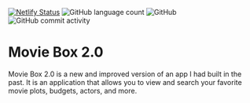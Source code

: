 [![Netlify Status](https://api.netlify.com/api/v1/badges/a66f13c8-f201-47a1-ae70-f50ce3c2a2ff/deploy-status)](https://app.netlify.com/sites/eloquent-shirley-b8528e/deploys)
![GitHub language count](https://img.shields.io/github/languages/count/briworkman/movie-box-new)
![GitHub](https://img.shields.io/github/license/briworkman/movie-box-new)
![GitHub commit activity](https://img.shields.io/github/commit-activity/w/briworkman/movie-box-new)

# Movie Box 2.0

Movie Box 2.0 is a new and improved version of an app I had built in the past. It is an application that allows you to view and search your favorite movie plots, budgets, actors, and more.
